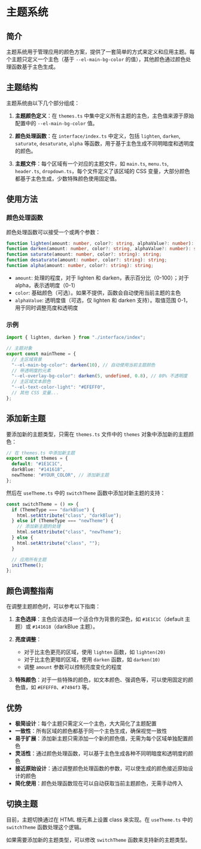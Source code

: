 # 主题系统

## 简介

主题系统用于管理应用的颜色方案，提供了一套简单的方式来定义和应用主题。每个主题只定义一个主色（基于 `--el-main-bg-color` 的值），其他颜色通过颜色处理函数基于主色生成。

## 主题结构

主题系统由以下几个部分组成：

1. **主题颜色定义**：在 `themes.ts` 中集中定义所有主题的主色，主色值来源于原始配置中的 `--el-main-bg-color` 值。

2. **颜色处理函数**：在 `interface/index.ts` 中定义，包括 `lighten`, `darken`, `saturate`, `desaturate`, `alpha` 等函数，用于基于主色生成不同明暗度和透明度的颜色。

3. **主题文件**：每个区域有一个对应的主题文件，如 `main.ts`, `menu.ts`, `header.ts`, `dropdown.ts`，每个文件定义了该区域的 CSS 变量，大部分颜色都基于主色生成，少数特殊颜色使用固定值。

## 使用方法

### 颜色处理函数

颜色处理函数可以接受一个或两个参数：

```typescript
function lighten(amount: number, color?: string, alphaValue?: number): string;
function darken(amount: number, color?: string, alphaValue?: number): string;
function saturate(amount: number, color?: string): string;
function desaturate(amount: number, color?: string): string;
function alpha(amount: number, color?: string): string;
```

- `amount`: 处理的程度，对于 lighten 和 darken，表示百分比（0-100）；对于 alpha，表示透明度（0-1）
- `color`: 基础颜色（可选）。如果不提供，函数会自动使用当前主题的主色
- `alphaValue`: 透明度值（可选，仅 lighten 和 darken 支持）。取值范围 0-1，用于同时调整亮度和透明度

### 示例

```typescript
import { lighten, darken } from "./interface/index";

// 主题对象
export const mainTheme = {
  // 主区域背景
  "--el-main-bg-color": darken(10), // 自动使用当前主题颜色
  // 带透明度的元素
  "--el-overlay-bg-color": darken(5, undefined, 0.8), // 80% 不透明度
  // 主区域文本颜色
  "--el-text-color-light": "#EFEFF0",
  // 其他 CSS 变量...
};
```

## 添加新主题

要添加新的主题类型，只需在 `themes.ts` 文件中的 `themes` 对象中添加新的主题颜色：

```typescript
// 在 themes.ts 中添加新主题
export const themes = {
  default: "#1E1C1C",
  darkBlue: "#141618",
  newTheme: "#YOUR_COLOR", // 添加新主题
};
```

然后在 `useTheme.ts` 中的 `switchTheme` 函数中添加对新主题的支持：

```typescript
const switchTheme = () => {
  if (ThemeType === "darkBlue") {
    html.setAttribute("class", "darkBlue");
  } else if (ThemeType === "newTheme") {
    // 添加新主题的处理
    html.setAttribute("class", "newTheme");
  } else {
    html.setAttribute("class", "");
  }

  // 应用所有主题
  initTheme();
};
```

## 颜色调整指南

在调整主题颜色时，可以参考以下指南：

1. **主色选择**：主色应该选择一个适合作为背景的深色，如 `#1E1C1C`（default 主题）或 `#141618`（darkBlue 主题）。

2. **亮度调整**：

   - 对于比主色更亮的区域，使用 `lighten` 函数，如 `lighten(20)`
   - 对于比主色更暗的区域，使用 `darken` 函数，如 `darken(10)`
   - 调整 `amount` 参数可以控制亮度变化的程度

3. **特殊颜色**：对于一些特殊的颜色，如文本颜色、强调色等，可以使用固定的颜色值，如 `#EFEFF0`、`#7494f3` 等。

## 优势

- **极简设计**：每个主题只需定义一个主色，大大简化了主题配置
- **一致性**：所有区域的颜色都基于同一个主色生成，确保视觉一致性
- **易于扩展**：添加新主题只需添加一个新的颜色值，无需为每个区域单独配置颜色
- **灵活性**：通过颜色处理函数，可以基于主色生成各种不同明暗度和透明度的颜色
- **接近原始设计**：通过调整颜色处理函数的参数，可以使生成的颜色接近原始设计的颜色
- **简化使用**：颜色处理函数现在可以自动获取当前主题颜色，无需手动传入

## 切换主题

目前，主题切换通过在 HTML 根元素上设置 class 来实现。在 `useTheme.ts` 中的 `switchTheme` 函数处理这个逻辑。

如果需要添加新的主题类型，可以修改 `switchTheme` 函数来支持新的主题类型。
